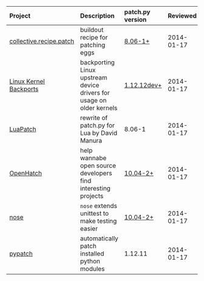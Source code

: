 | Project | Description | patch.py version | Reviewed |
|:--------|:------------|:-----------------|:---------|
| [collective.recipe.patch](https://pypi.python.org/pypi/collective.recipe.patch/0.2.2) | buildout recipe for patching eggs | [8.06-1+](https://github.com/garbas/collective.recipe.patch/blob/master/collective/recipe/patch/patch.py) | 2014-01-17 |
| [Linux Kernel Backports](https://backports.wiki.kernel.org/index.php/Documentation) | backporting Linux upstream device drivers for usage on older kernels | [1.12.12dev+](https://git.kernel.org/cgit/linux/kernel/git/backports/backports.git/tree/lib/patch.py) | 2014-01-17 |
| [LuaPatch](http://lua-users.org/wiki/LuaPatch) | rewrite of patch.py for Lua by David Manura | 8.06-1| 2014-01-17 |
| [OpenHatch](https://openhatch.org/) | help wannabe open source developers find interesting projects | [10.04-2+](https://github.com/openhatch/oh-mainline/blob/master/vendor/packages/python-patch/patch.py) | 2014-01-17 |
| [nose](https://nose.readthedocs.org/en/latest/) | `nose` extends unittest to make testing easier | [10.04-2+](https://github.com/nose-devs/nose/blob/master/patch.py) | 2014-01-17 |
| [pypatch](https://pypi.python.org/pypi/pypatch/0.5.1) | automatically patch installed python modules | 1.12.11 | 2014-01-17 |
